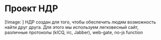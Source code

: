 # Проект НДР
[!image: ]
НДР создан для того, чтобы обеспечить людям возможность найти друг друга. Для этого мы используем легковесный сайт, различные протоколы (kICQ, irc, Jabber), web-gate, no-js function
